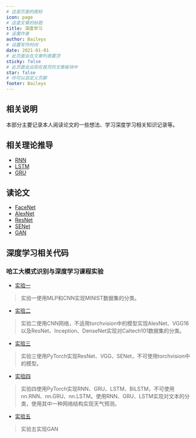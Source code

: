 ```yaml
---
# 这是页面的图标
icon: page
# 这是文章的标题
title: 深度学习
# 设置作者
author: Baileys
# 设置写作时间
date: 2021-01-01
# 此页面会在文章列表置顶
sticky: false
# 此页面会出现在首页的文章板块中
star: false
# 你可以自定义页脚
footer: Baileys
---
```


## 相关说明
本部分主要记录本人阅读论文的一些想法、学习深度学习相关知识记录等。

## 相关理论推导
- [RNN](Theories/RNN.md)
- [LSTM](Theories/LSTM.md)
- [GRU](Theories/GRU.md)

## 读论文

- [FaceNet](ReadingPapers/FaceNet.html)
- [AlexNet](ReadingPapers/AlexNet.html)
- [ResNet](ReadingPapers/ResNet.html)
- [SENet](ReadingPapers/SENet.html)  
- [GAN](ReadingPapers/GAN.html)  


## 深度学习相关代码

### 哈工大模式识别与深度学习课程实验
- [实验一](https://github.com/BaileysRock/DeepLearningExperiment/blob/master/Experiment1/Report/report.pdf)  
> 实验一使用MLP和CNN实现MINIST数据集的分类。  
- [实验二](https://github.com/BaileysRock/DeepLearningExperiment/tree/master/Experiment2/Report/report.pdf)  
> 实验二使用CNN网络，不适用torchvision中的模型实现AlexNet、VGG16以及ResNet、Inception、DenseNet实现对Caltech101数据集的分类。  
- [实验三]()
> 实验三使用PyTorch实现ResNet、VGG、SENet，不可使用torchvision中的模型。  
- [实验四]()
> 实验四使用PyTorch实现RNN、GRU、LSTM、BiLSTM，不可使用nn.RNN、nn.GRU、nn.LSTM。使用RNN、GRU、LSTM实现对文本的分类，使用其中一种网络结构实现天气预测。  
- [实验五]()
> 实验五实现GAN


